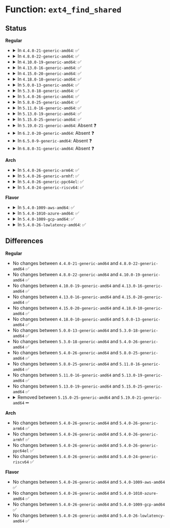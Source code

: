# Function: <code>ext4_find_shared</code>

## Status
<b>Regular</b>
<ul>
<li>
<details>
<summary>In <code>4.4.0-21-generic-amd64</code>: ✅</summary>

```c
Indirect * ext4_find_shared(struct inode * inode, int depth, ext4_lblk_t * offsets, Indirect * chain, __le32 * top)
```

```json
{
  "name": "ext4_find_shared",
  "collision_type": "Unique Static",
  "inline_type": "No",
  "funcs": [
    {
      "addr": 18446744071581828496,
      "name": "ext4_find_shared",
      "external": false,
      "loc": "fs/ext4/indirect.c:874",
      "file": "fs/ext4/indirect.c",
      "inline": "seen, unknown",
      "caller_inline": [],
      "caller_func": [
        "fs/ext4/indirect.c:ext4_ind_truncate",
        "fs/ext4/indirect.c:ext4_ind_remove_space",
        "fs/ext4/indirect.c:ext4_ind_remove_space",
        "fs/ext4/indirect.c:ext4_ind_remove_space",
        "fs/ext4/indirect.c:ext4_ind_remove_space"
      ]
    }
  ],
  "symbols": [
    {
      "addr": 18446744071581828496,
      "name": "ext4_find_shared",
      "section": ".text",
      "bind": "STB_LOCAL",
      "size": 327
    }
  ]
}
```
</details>
</li>
<li>
<details>
<summary>In <code>4.8.0-22-generic-amd64</code>: ✅</summary>

```c
Indirect * ext4_find_shared(struct inode * inode, int depth, ext4_lblk_t * offsets, Indirect * chain, __le32 * top)
```

```json
{
  "name": "ext4_find_shared",
  "collision_type": "Unique Static",
  "inline_type": "No",
  "funcs": [
    {
      "addr": 18446744071582024448,
      "name": "ext4_find_shared",
      "external": false,
      "loc": "fs/ext4/indirect.c:762",
      "file": "fs/ext4/indirect.c",
      "inline": "seen, unknown",
      "caller_inline": [],
      "caller_func": [
        "fs/ext4/indirect.c:ext4_ind_remove_space",
        "fs/ext4/indirect.c:ext4_ind_remove_space",
        "fs/ext4/indirect.c:ext4_ind_remove_space",
        "fs/ext4/indirect.c:ext4_ind_remove_space",
        "fs/ext4/indirect.c:ext4_ind_truncate"
      ]
    }
  ],
  "symbols": [
    {
      "addr": 18446744071582024448,
      "name": "ext4_find_shared",
      "section": ".text",
      "bind": "STB_LOCAL",
      "size": 353
    }
  ]
}
```
</details>
</li>
<li>
<details>
<summary>In <code>4.10.0-19-generic-amd64</code>: ✅</summary>

```c
Indirect * ext4_find_shared(struct inode * inode, int depth, ext4_lblk_t * offsets, Indirect * chain, __le32 * top)
```

```json
{
  "name": "ext4_find_shared",
  "collision_type": "Unique Static",
  "inline_type": "No",
  "funcs": [
    {
      "addr": 18446744071582114544,
      "name": "ext4_find_shared",
      "external": false,
      "loc": "fs/ext4/indirect.c:762",
      "file": "fs/ext4/indirect.c",
      "inline": "seen, unknown",
      "caller_inline": [],
      "caller_func": [
        "fs/ext4/indirect.c:ext4_ind_remove_space",
        "fs/ext4/indirect.c:ext4_ind_remove_space",
        "fs/ext4/indirect.c:ext4_ind_remove_space",
        "fs/ext4/indirect.c:ext4_ind_remove_space",
        "fs/ext4/indirect.c:ext4_ind_truncate"
      ]
    }
  ],
  "symbols": [
    {
      "addr": 18446744071582114544,
      "name": "ext4_find_shared",
      "section": ".text",
      "bind": "STB_LOCAL",
      "size": 353
    }
  ]
}
```
</details>
</li>
<li>
<details>
<summary>In <code>4.13.0-16-generic-amd64</code>: ✅</summary>

```c
Indirect * ext4_find_shared(struct inode * inode, int depth, ext4_lblk_t * offsets, Indirect * chain, __le32 * top)
```

```json
{
  "name": "ext4_find_shared",
  "collision_type": "Unique Static",
  "inline_type": "No",
  "funcs": [
    {
      "addr": 18446744071581953744,
      "name": "ext4_find_shared",
      "external": false,
      "loc": "fs/ext4/indirect.c:762",
      "file": "fs/ext4/indirect.c",
      "inline": "seen, unknown",
      "caller_inline": [],
      "caller_func": [
        "fs/ext4/indirect.c:ext4_ind_remove_space",
        "fs/ext4/indirect.c:ext4_ind_remove_space",
        "fs/ext4/indirect.c:ext4_ind_remove_space",
        "fs/ext4/indirect.c:ext4_ind_remove_space",
        "fs/ext4/indirect.c:ext4_ind_truncate"
      ]
    }
  ],
  "symbols": [
    {
      "addr": 18446744071581953744,
      "name": "ext4_find_shared",
      "section": ".text",
      "bind": "STB_LOCAL",
      "size": 333
    }
  ]
}
```
</details>
</li>
<li>
<details>
<summary>In <code>4.15.0-20-generic-amd64</code>: ✅</summary>

```c
Indirect * ext4_find_shared(struct inode * inode, int depth, ext4_lblk_t * offsets, Indirect * chain, __le32 * top)
```

```json
{
  "name": "ext4_find_shared",
  "collision_type": "Unique Static",
  "inline_type": "No",
  "funcs": [
    {
      "addr": 18446744071582102800,
      "name": "ext4_find_shared",
      "external": false,
      "loc": "fs/ext4/indirect.c:763",
      "file": "fs/ext4/indirect.c",
      "inline": "seen, unknown",
      "caller_inline": [],
      "caller_func": [
        "fs/ext4/indirect.c:ext4_ind_remove_space",
        "fs/ext4/indirect.c:ext4_ind_remove_space",
        "fs/ext4/indirect.c:ext4_ind_remove_space",
        "fs/ext4/indirect.c:ext4_ind_remove_space",
        "fs/ext4/indirect.c:ext4_ind_truncate"
      ]
    }
  ],
  "symbols": [
    {
      "addr": 18446744071582102800,
      "name": "ext4_find_shared",
      "section": ".text",
      "bind": "STB_LOCAL",
      "size": 333
    }
  ]
}
```
</details>
</li>
<li>
<details>
<summary>In <code>4.18.0-10-generic-amd64</code>: ✅</summary>

```c
Indirect * ext4_find_shared(struct inode * inode, int depth, ext4_lblk_t * offsets, Indirect * chain, __le32 * top)
```

```json
{
  "name": "ext4_find_shared",
  "collision_type": "Unique Static",
  "inline_type": "No",
  "funcs": [
    {
      "addr": 18446744071582291008,
      "name": "ext4_find_shared",
      "external": false,
      "loc": "fs/ext4/indirect.c:769",
      "file": "fs/ext4/indirect.c",
      "inline": "seen, unknown",
      "caller_inline": [],
      "caller_func": [
        "fs/ext4/indirect.c:ext4_ind_remove_space",
        "fs/ext4/indirect.c:ext4_ind_remove_space",
        "fs/ext4/indirect.c:ext4_ind_remove_space",
        "fs/ext4/indirect.c:ext4_ind_remove_space",
        "fs/ext4/indirect.c:ext4_ind_truncate"
      ]
    }
  ],
  "symbols": [
    {
      "addr": 18446744071582291008,
      "name": "ext4_find_shared",
      "section": ".text",
      "bind": "STB_LOCAL",
      "size": 328
    }
  ]
}
```
</details>
</li>
<li>
<details>
<summary>In <code>5.0.0-13-generic-amd64</code>: ✅</summary>

```c
Indirect * ext4_find_shared(struct inode * inode, int depth, ext4_lblk_t * offsets, Indirect * chain, __le32 * top)
```

```json
{
  "name": "ext4_find_shared",
  "collision_type": "Unique Static",
  "inline_type": "No",
  "funcs": [
    {
      "addr": 18446744071582389760,
      "name": "ext4_find_shared",
      "external": false,
      "loc": "fs/ext4/indirect.c:769",
      "file": "fs/ext4/indirect.c",
      "inline": "seen, unknown",
      "caller_inline": [],
      "caller_func": [
        "fs/ext4/indirect.c:ext4_ind_remove_space",
        "fs/ext4/indirect.c:ext4_ind_remove_space",
        "fs/ext4/indirect.c:ext4_ind_remove_space",
        "fs/ext4/indirect.c:ext4_ind_remove_space",
        "fs/ext4/indirect.c:ext4_ind_truncate"
      ]
    }
  ],
  "symbols": [
    {
      "addr": 18446744071582389760,
      "name": "ext4_find_shared",
      "section": ".text",
      "bind": "STB_LOCAL",
      "size": 331
    }
  ]
}
```
</details>
</li>
<li>
<details>
<summary>In <code>5.3.0-18-generic-amd64</code>: ✅</summary>

```c
Indirect * ext4_find_shared(struct inode * inode, int depth, ext4_lblk_t * offsets, Indirect * chain, __le32 * top)
```

```json
{
  "name": "ext4_find_shared",
  "collision_type": "Unique Static",
  "inline_type": "No",
  "funcs": [
    {
      "addr": 18446744071582558672,
      "name": "ext4_find_shared",
      "external": false,
      "loc": "fs/ext4/indirect.c:763",
      "file": "fs/ext4/indirect.c",
      "inline": "seen, unknown",
      "caller_inline": [],
      "caller_func": [
        "fs/ext4/indirect.c:ext4_ind_remove_space",
        "fs/ext4/indirect.c:ext4_ind_remove_space",
        "fs/ext4/indirect.c:ext4_ind_remove_space",
        "fs/ext4/indirect.c:ext4_ind_remove_space",
        "fs/ext4/indirect.c:ext4_ind_truncate"
      ]
    }
  ],
  "symbols": [
    {
      "addr": 18446744071582558672,
      "name": "ext4_find_shared",
      "section": ".text",
      "bind": "STB_LOCAL",
      "size": 295
    }
  ]
}
```
</details>
</li>
<li>
<details>
<summary>In <code>5.4.0-26-generic-amd64</code>: ✅</summary>

```c
Indirect * ext4_find_shared(struct inode * inode, int depth, ext4_lblk_t * offsets, Indirect * chain, __le32 * top)
```

```json
{
  "name": "ext4_find_shared",
  "collision_type": "Unique Static",
  "inline_type": "No",
  "funcs": [
    {
      "addr": 18446744071582659616,
      "name": "ext4_find_shared",
      "external": false,
      "loc": "fs/ext4/indirect.c:763",
      "file": "fs/ext4/indirect.c",
      "inline": "seen, unknown",
      "caller_inline": [],
      "caller_func": [
        "fs/ext4/indirect.c:ext4_ind_remove_space",
        "fs/ext4/indirect.c:ext4_ind_remove_space",
        "fs/ext4/indirect.c:ext4_ind_remove_space",
        "fs/ext4/indirect.c:ext4_ind_remove_space",
        "fs/ext4/indirect.c:ext4_ind_truncate"
      ]
    }
  ],
  "symbols": [
    {
      "addr": 18446744071582659616,
      "name": "ext4_find_shared",
      "section": ".text",
      "bind": "STB_LOCAL",
      "size": 295
    }
  ]
}
```
</details>
</li>
<li>
<details>
<summary>In <code>5.8.0-25-generic-amd64</code>: ✅</summary>

```c
Indirect * ext4_find_shared(struct inode * inode, int depth, ext4_lblk_t * offsets, Indirect * chain, __le32 * top)
```

```json
{
  "name": "ext4_find_shared",
  "collision_type": "Unique Static",
  "inline_type": "No",
  "funcs": [
    {
      "addr": 18446744071582971728,
      "name": "ext4_find_shared",
      "external": false,
      "loc": "fs/ext4/indirect.c:785",
      "file": "fs/ext4/indirect.c",
      "inline": "seen, unknown",
      "caller_inline": [],
      "caller_func": [
        "fs/ext4/indirect.c:ext4_ind_remove_space",
        "fs/ext4/indirect.c:ext4_ind_remove_space",
        "fs/ext4/indirect.c:ext4_ind_remove_space",
        "fs/ext4/indirect.c:ext4_ind_remove_space",
        "fs/ext4/indirect.c:ext4_ind_truncate"
      ]
    }
  ],
  "symbols": [
    {
      "addr": 18446744071582971728,
      "name": "ext4_find_shared",
      "section": ".text",
      "bind": "STB_LOCAL",
      "size": 300
    }
  ]
}
```
</details>
</li>
<li>
<details>
<summary>In <code>5.11.0-16-generic-amd64</code>: ✅</summary>

```c
Indirect * ext4_find_shared(struct inode * inode, int depth, ext4_lblk_t * offsets, Indirect * chain, __le32 * top)
```

```json
{
  "name": "ext4_find_shared",
  "collision_type": "Unique Static",
  "inline_type": "No",
  "funcs": [
    {
      "addr": 18446744071583047328,
      "name": "ext4_find_shared",
      "external": false,
      "loc": "fs/ext4/indirect.c:786",
      "file": "fs/ext4/indirect.c",
      "inline": "seen, unknown",
      "caller_inline": [],
      "caller_func": [
        "fs/ext4/indirect.c:ext4_ind_remove_space",
        "fs/ext4/indirect.c:ext4_ind_remove_space",
        "fs/ext4/indirect.c:ext4_ind_remove_space",
        "fs/ext4/indirect.c:ext4_ind_remove_space",
        "fs/ext4/indirect.c:ext4_ind_truncate"
      ]
    }
  ],
  "symbols": [
    {
      "addr": 18446744071583047328,
      "name": "ext4_find_shared",
      "section": ".text",
      "bind": "STB_LOCAL",
      "size": 300
    }
  ]
}
```
</details>
</li>
<li>
<details>
<summary>In <code>5.13.0-19-generic-amd64</code>: ✅</summary>

```c
Indirect * ext4_find_shared(struct inode * inode, int depth, ext4_lblk_t * offsets, Indirect * chain, __le32 * top)
```

```json
{
  "name": "ext4_find_shared",
  "collision_type": "Unique Static",
  "inline_type": "No",
  "funcs": [
    {
      "addr": 18446744071583072928,
      "name": "ext4_find_shared",
      "external": false,
      "loc": "fs/ext4/indirect.c:786",
      "file": "fs/ext4/indirect.c",
      "inline": "seen, unknown",
      "caller_inline": [],
      "caller_func": [
        "fs/ext4/indirect.c:ext4_ind_remove_space",
        "fs/ext4/indirect.c:ext4_ind_remove_space",
        "fs/ext4/indirect.c:ext4_ind_remove_space",
        "fs/ext4/indirect.c:ext4_ind_remove_space",
        "fs/ext4/indirect.c:ext4_ind_truncate"
      ]
    }
  ],
  "symbols": [
    {
      "addr": 18446744071583072928,
      "name": "ext4_find_shared",
      "section": ".text",
      "bind": "STB_LOCAL",
      "size": 294
    }
  ]
}
```
</details>
</li>
<li>
<details>
<summary>In <code>5.15.0-25-generic-amd64</code>: ✅</summary>

```c
Indirect * ext4_find_shared(struct inode * inode, int depth, ext4_lblk_t * offsets, Indirect * chain, __le32 * top)
```

```json
{
  "name": "ext4_find_shared",
  "collision_type": "Unique Static",
  "inline_type": "No",
  "funcs": [
    {
      "addr": 18446744071583411408,
      "name": "ext4_find_shared",
      "external": false,
      "loc": "fs/ext4/indirect.c:789",
      "file": "fs/ext4/indirect.c",
      "inline": "seen, unknown",
      "caller_inline": [],
      "caller_func": [
        "fs/ext4/indirect.c:ext4_ind_remove_space",
        "fs/ext4/indirect.c:ext4_ind_remove_space",
        "fs/ext4/indirect.c:ext4_ind_remove_space",
        "fs/ext4/indirect.c:ext4_ind_remove_space",
        "fs/ext4/indirect.c:ext4_ind_truncate"
      ]
    }
  ],
  "symbols": [
    {
      "addr": 18446744071583411408,
      "name": "ext4_find_shared",
      "section": ".text",
      "bind": "STB_LOCAL",
      "size": 294
    }
  ]
}
```
</details>
</li>
<li>
<details>
<summary>In <code>5.19.0-21-generic-amd64</code>: Absent ❓</summary>

```json
{
  "name": "ext4_find_shared",
  "collision_type": "Unique Static",
  "inline_type": "Selective",
  "funcs": [
    {
      "addr": 18446744071583926848,
      "name": "ext4_find_shared",
      "external": false,
      "loc": "fs/ext4/indirect.c:789",
      "file": "fs/ext4/indirect.c",
      "inline": "not declared, inlined",
      "caller_inline": [],
      "caller_func": [
        "fs/ext4/indirect.c:ext4_ind_remove_space",
        "fs/ext4/indirect.c:ext4_ind_remove_space",
        "fs/ext4/indirect.c:ext4_ind_remove_space",
        "fs/ext4/indirect.c:ext4_ind_remove_space",
        "fs/ext4/indirect.c:ext4_ind_truncate"
      ]
    }
  ],
  "symbols": [
    {
      "addr": 18446744071583926848,
      "name": "ext4_find_shared.constprop.0",
      "section": ".text",
      "bind": "STB_LOCAL",
      "size": 311
    }
  ]
}
```
</details>
</li>
<li>
<details>
<summary>In <code>6.2.0-20-generic-amd64</code>: Absent ❓</summary>

```json
{
  "name": "ext4_find_shared",
  "collision_type": "Unique Static",
  "inline_type": "Selective",
  "funcs": [
    {
      "addr": 18446744071584553024,
      "name": "ext4_find_shared",
      "external": false,
      "loc": "fs/ext4/indirect.c:796",
      "file": "fs/ext4/indirect.c",
      "inline": "not declared, inlined",
      "caller_inline": [],
      "caller_func": [
        "fs/ext4/indirect.c:ext4_ind_remove_space",
        "fs/ext4/indirect.c:ext4_ind_remove_space",
        "fs/ext4/indirect.c:ext4_ind_remove_space",
        "fs/ext4/indirect.c:ext4_ind_remove_space",
        "fs/ext4/indirect.c:ext4_ind_truncate"
      ]
    }
  ],
  "symbols": [
    {
      "addr": 18446744071584553024,
      "name": "ext4_find_shared.constprop.0",
      "section": ".text",
      "bind": "STB_LOCAL",
      "size": 311
    }
  ]
}
```
</details>
</li>
<li>
<details>
<summary>In <code>6.5.0-9-generic-amd64</code>: Absent ❓</summary>

```json
{
  "name": "ext4_find_shared",
  "collision_type": "Unique Static",
  "inline_type": "Selective",
  "funcs": [
    {
      "addr": 18446744071584781760,
      "name": "ext4_find_shared",
      "external": false,
      "loc": "fs/ext4/indirect.c:804",
      "file": "fs/ext4/indirect.c",
      "inline": "not declared, inlined",
      "caller_inline": [],
      "caller_func": [
        "fs/ext4/indirect.c:ext4_ind_remove_space",
        "fs/ext4/indirect.c:ext4_ind_remove_space",
        "fs/ext4/indirect.c:ext4_ind_remove_space",
        "fs/ext4/indirect.c:ext4_ind_remove_space",
        "fs/ext4/indirect.c:ext4_ind_truncate"
      ]
    }
  ],
  "symbols": [
    {
      "addr": 18446744071584781760,
      "name": "ext4_find_shared.constprop.0",
      "section": ".text",
      "bind": "STB_LOCAL",
      "size": 322
    }
  ]
}
```
</details>
</li>
<li>
<details>
<summary>In <code>6.8.0-31-generic-amd64</code>: Absent ❓</summary>

```json
{
  "name": "ext4_find_shared",
  "collision_type": "Unique Static",
  "inline_type": "Selective",
  "funcs": [
    {
      "addr": 18446744071585014640,
      "name": "ext4_find_shared",
      "external": false,
      "loc": "fs/ext4/indirect.c:804",
      "file": "fs/ext4/indirect.c",
      "inline": "not declared, inlined",
      "caller_inline": [],
      "caller_func": [
        "fs/ext4/indirect.c:ext4_ind_remove_space",
        "fs/ext4/indirect.c:ext4_ind_remove_space",
        "fs/ext4/indirect.c:ext4_ind_remove_space",
        "fs/ext4/indirect.c:ext4_ind_remove_space",
        "fs/ext4/indirect.c:ext4_ind_truncate"
      ]
    }
  ],
  "symbols": [
    {
      "addr": 18446744071585014640,
      "name": "ext4_find_shared.constprop.0",
      "section": ".text",
      "bind": "STB_LOCAL",
      "size": 322
    }
  ]
}
```
</details>
</li>
</ul>
<b>Arch</b>
<ul>
<li>
<details>
<summary>In <code>5.4.0-26-generic-arm64</code>: ✅</summary>

```c
Indirect * ext4_find_shared(struct inode * inode, int depth, ext4_lblk_t * offsets, Indirect * chain, __le32 * top)
```

```json
{
  "name": "ext4_find_shared",
  "collision_type": "Unique Static",
  "inline_type": "No",
  "funcs": [
    {
      "addr": 18446603336494315176,
      "name": "ext4_find_shared",
      "external": false,
      "loc": "fs/ext4/indirect.c:763",
      "file": "fs/ext4/indirect.c",
      "inline": "seen, unknown",
      "caller_inline": [],
      "caller_func": [
        "fs/ext4/indirect.c:ext4_ind_remove_space",
        "fs/ext4/indirect.c:ext4_ind_remove_space",
        "fs/ext4/indirect.c:ext4_ind_remove_space",
        "fs/ext4/indirect.c:ext4_ind_remove_space",
        "fs/ext4/indirect.c:ext4_ind_truncate"
      ]
    }
  ],
  "symbols": [
    {
      "addr": 18446603336494315176,
      "name": "ext4_find_shared",
      "section": ".text",
      "bind": "STB_LOCAL",
      "size": 352
    }
  ]
}
```
</details>
</li>
<li>
<details>
<summary>In <code>5.4.0-26-generic-armhf</code>: ✅</summary>

```c
Indirect * ext4_find_shared(struct inode * inode, int depth, ext4_lblk_t * offsets, Indirect * chain, __le32 * top)
```

```json
{
  "name": "ext4_find_shared",
  "collision_type": "Unique Static",
  "inline_type": "No",
  "funcs": [
    {
      "addr": 3227747176,
      "name": "ext4_find_shared",
      "external": false,
      "loc": "fs/ext4/indirect.c:763",
      "file": "fs/ext4/indirect.c",
      "inline": "seen, unknown",
      "caller_inline": [],
      "caller_func": [
        "fs/ext4/indirect.c:ext4_ind_remove_space",
        "fs/ext4/indirect.c:ext4_ind_remove_space",
        "fs/ext4/indirect.c:ext4_ind_remove_space",
        "fs/ext4/indirect.c:ext4_ind_remove_space",
        "fs/ext4/indirect.c:ext4_ind_truncate"
      ]
    }
  ],
  "symbols": [
    {
      "addr": 3227747176,
      "name": "ext4_find_shared",
      "section": ".text",
      "bind": "STB_LOCAL",
      "size": 340
    }
  ]
}
```
</details>
</li>
<li>
<details>
<summary>In <code>5.4.0-26-generic-ppc64el</code>: ✅</summary>

```c
Indirect * ext4_find_shared(struct inode * inode, int depth, ext4_lblk_t * offsets, Indirect * chain, __le32 * top)
```

```json
{
  "name": "ext4_find_shared",
  "collision_type": "Unique Static",
  "inline_type": "No",
  "funcs": [
    {
      "addr": 13835058055288032000,
      "name": "ext4_find_shared",
      "external": false,
      "loc": "fs/ext4/indirect.c:763",
      "file": "fs/ext4/indirect.c",
      "inline": "seen, unknown",
      "caller_inline": [],
      "caller_func": [
        "fs/ext4/indirect.c:ext4_ind_remove_space",
        "fs/ext4/indirect.c:ext4_ind_remove_space",
        "fs/ext4/indirect.c:ext4_ind_remove_space",
        "fs/ext4/indirect.c:ext4_ind_remove_space",
        "fs/ext4/indirect.c:ext4_ind_truncate"
      ]
    }
  ],
  "symbols": [
    {
      "addr": 13835058055288032000,
      "name": "ext4_find_shared",
      "section": ".text",
      "bind": "STB_LOCAL",
      "size": 444
    }
  ]
}
```
</details>
</li>
<li>
<details>
<summary>In <code>5.4.0-24-generic-riscv64</code>: ✅</summary>

```c
Indirect * ext4_find_shared(struct inode * inode, int depth, ext4_lblk_t * offsets, Indirect * chain, __le32 * top)
```

```json
{
  "name": "ext4_find_shared",
  "collision_type": "Unique Static",
  "inline_type": "No",
  "funcs": [
    {
      "addr": 18446743936273752434,
      "name": "ext4_find_shared",
      "external": false,
      "loc": "fs/ext4/indirect.c:763",
      "file": "fs/ext4/indirect.c",
      "inline": "seen, unknown",
      "caller_inline": [],
      "caller_func": [
        "fs/ext4/indirect.c:ext4_ind_remove_space",
        "fs/ext4/indirect.c:ext4_ind_remove_space",
        "fs/ext4/indirect.c:ext4_ind_remove_space",
        "fs/ext4/indirect.c:ext4_ind_remove_space",
        "fs/ext4/indirect.c:ext4_ind_truncate"
      ]
    }
  ],
  "symbols": [
    {
      "addr": 18446743936273752434,
      "name": "ext4_find_shared",
      "section": ".text",
      "bind": "STB_LOCAL",
      "size": 242
    }
  ]
}
```
</details>
</li>
</ul>
<b>Flavor</b>
<ul>
<li>
<details>
<summary>In <code>5.4.0-1009-aws-amd64</code>: ✅</summary>

```c
Indirect * ext4_find_shared(struct inode * inode, int depth, ext4_lblk_t * offsets, Indirect * chain, __le32 * top)
```

```json
{
  "name": "ext4_find_shared",
  "collision_type": "Unique Static",
  "inline_type": "No",
  "funcs": [
    {
      "addr": 18446744071582628352,
      "name": "ext4_find_shared",
      "external": false,
      "loc": "fs/ext4/indirect.c:763",
      "file": "fs/ext4/indirect.c",
      "inline": "seen, unknown",
      "caller_inline": [],
      "caller_func": [
        "fs/ext4/indirect.c:ext4_ind_remove_space",
        "fs/ext4/indirect.c:ext4_ind_remove_space",
        "fs/ext4/indirect.c:ext4_ind_remove_space",
        "fs/ext4/indirect.c:ext4_ind_remove_space",
        "fs/ext4/indirect.c:ext4_ind_truncate"
      ]
    }
  ],
  "symbols": [
    {
      "addr": 18446744071582628352,
      "name": "ext4_find_shared",
      "section": ".text",
      "bind": "STB_LOCAL",
      "size": 295
    }
  ]
}
```
</details>
</li>
<li>
<details>
<summary>In <code>5.4.0-1010-azure-amd64</code>: ✅</summary>

```c
Indirect * ext4_find_shared(struct inode * inode, int depth, ext4_lblk_t * offsets, Indirect * chain, __le32 * top)
```

```json
{
  "name": "ext4_find_shared",
  "collision_type": "Unique Static",
  "inline_type": "No",
  "funcs": [
    {
      "addr": 18446744071582565520,
      "name": "ext4_find_shared",
      "external": false,
      "loc": "fs/ext4/indirect.c:763",
      "file": "fs/ext4/indirect.c",
      "inline": "seen, unknown",
      "caller_inline": [],
      "caller_func": [
        "fs/ext4/indirect.c:ext4_ind_remove_space",
        "fs/ext4/indirect.c:ext4_ind_remove_space",
        "fs/ext4/indirect.c:ext4_ind_remove_space",
        "fs/ext4/indirect.c:ext4_ind_remove_space",
        "fs/ext4/indirect.c:ext4_ind_truncate"
      ]
    }
  ],
  "symbols": [
    {
      "addr": 18446744071582565520,
      "name": "ext4_find_shared",
      "section": ".text",
      "bind": "STB_LOCAL",
      "size": 295
    }
  ]
}
```
</details>
</li>
<li>
<details>
<summary>In <code>5.4.0-1009-gcp-amd64</code>: ✅</summary>

```c
Indirect * ext4_find_shared(struct inode * inode, int depth, ext4_lblk_t * offsets, Indirect * chain, __le32 * top)
```

```json
{
  "name": "ext4_find_shared",
  "collision_type": "Unique Static",
  "inline_type": "No",
  "funcs": [
    {
      "addr": 18446744071582618208,
      "name": "ext4_find_shared",
      "external": false,
      "loc": "fs/ext4/indirect.c:763",
      "file": "fs/ext4/indirect.c",
      "inline": "seen, unknown",
      "caller_inline": [],
      "caller_func": [
        "fs/ext4/indirect.c:ext4_ind_remove_space",
        "fs/ext4/indirect.c:ext4_ind_remove_space",
        "fs/ext4/indirect.c:ext4_ind_remove_space",
        "fs/ext4/indirect.c:ext4_ind_remove_space",
        "fs/ext4/indirect.c:ext4_ind_truncate"
      ]
    }
  ],
  "symbols": [
    {
      "addr": 18446744071582618208,
      "name": "ext4_find_shared",
      "section": ".text",
      "bind": "STB_LOCAL",
      "size": 295
    }
  ]
}
```
</details>
</li>
<li>
<details>
<summary>In <code>5.4.0-26-lowlatency-amd64</code>: ✅</summary>

```c
Indirect * ext4_find_shared(struct inode * inode, int depth, ext4_lblk_t * offsets, Indirect * chain, __le32 * top)
```

```json
{
  "name": "ext4_find_shared",
  "collision_type": "Unique Static",
  "inline_type": "No",
  "funcs": [
    {
      "addr": 18446744071582700368,
      "name": "ext4_find_shared",
      "external": false,
      "loc": "fs/ext4/indirect.c:763",
      "file": "fs/ext4/indirect.c",
      "inline": "seen, unknown",
      "caller_inline": [],
      "caller_func": [
        "fs/ext4/indirect.c:ext4_ind_remove_space",
        "fs/ext4/indirect.c:ext4_ind_remove_space",
        "fs/ext4/indirect.c:ext4_ind_remove_space",
        "fs/ext4/indirect.c:ext4_ind_remove_space",
        "fs/ext4/indirect.c:ext4_ind_truncate"
      ]
    }
  ],
  "symbols": [
    {
      "addr": 18446744071582700368,
      "name": "ext4_find_shared",
      "section": ".text",
      "bind": "STB_LOCAL",
      "size": 295
    }
  ]
}
```
</details>
</li>
</ul>

## Differences
<b>Regular</b>
<ul>
<li>
No changes between <code>4.4.0-21-generic-amd64</code> and <code>4.8.0-22-generic-amd64</code> ✅
</li>
<li>
No changes between <code>4.8.0-22-generic-amd64</code> and <code>4.10.0-19-generic-amd64</code> ✅
</li>
<li>
No changes between <code>4.10.0-19-generic-amd64</code> and <code>4.13.0-16-generic-amd64</code> ✅
</li>
<li>
No changes between <code>4.13.0-16-generic-amd64</code> and <code>4.15.0-20-generic-amd64</code> ✅
</li>
<li>
No changes between <code>4.15.0-20-generic-amd64</code> and <code>4.18.0-10-generic-amd64</code> ✅
</li>
<li>
No changes between <code>4.18.0-10-generic-amd64</code> and <code>5.0.0-13-generic-amd64</code> ✅
</li>
<li>
No changes between <code>5.0.0-13-generic-amd64</code> and <code>5.3.0-18-generic-amd64</code> ✅
</li>
<li>
No changes between <code>5.3.0-18-generic-amd64</code> and <code>5.4.0-26-generic-amd64</code> ✅
</li>
<li>
No changes between <code>5.4.0-26-generic-amd64</code> and <code>5.8.0-25-generic-amd64</code> ✅
</li>
<li>
No changes between <code>5.8.0-25-generic-amd64</code> and <code>5.11.0-16-generic-amd64</code> ✅
</li>
<li>
No changes between <code>5.11.0-16-generic-amd64</code> and <code>5.13.0-19-generic-amd64</code> ✅
</li>
<li>
No changes between <code>5.13.0-19-generic-amd64</code> and <code>5.15.0-25-generic-amd64</code> ✅
</li>
<li>
<details>
<summary>Removed between <code>5.15.0-25-generic-amd64</code> and <code>5.19.0-21-generic-amd64</code> ➖</summary>

```c
Indirect * ext4_find_shared(struct inode * inode, int depth, ext4_lblk_t * offsets, Indirect * chain, __le32 * top)
```
</details>
</li>
</ul>
<b>Arch</b>
<ul>
<li>
No changes between <code>5.4.0-26-generic-amd64</code> and <code>5.4.0-26-generic-arm64</code> ✅
</li>
<li>
No changes between <code>5.4.0-26-generic-amd64</code> and <code>5.4.0-26-generic-armhf</code> ✅
</li>
<li>
No changes between <code>5.4.0-26-generic-amd64</code> and <code>5.4.0-26-generic-ppc64el</code> ✅
</li>
<li>
No changes between <code>5.4.0-26-generic-amd64</code> and <code>5.4.0-24-generic-riscv64</code> ✅
</li>
</ul>
<b>Flavor</b>
<ul>
<li>
No changes between <code>5.4.0-26-generic-amd64</code> and <code>5.4.0-1009-aws-amd64</code> ✅
</li>
<li>
No changes between <code>5.4.0-26-generic-amd64</code> and <code>5.4.0-1010-azure-amd64</code> ✅
</li>
<li>
No changes between <code>5.4.0-26-generic-amd64</code> and <code>5.4.0-1009-gcp-amd64</code> ✅
</li>
<li>
No changes between <code>5.4.0-26-generic-amd64</code> and <code>5.4.0-26-lowlatency-amd64</code> ✅
</li>
</ul>
